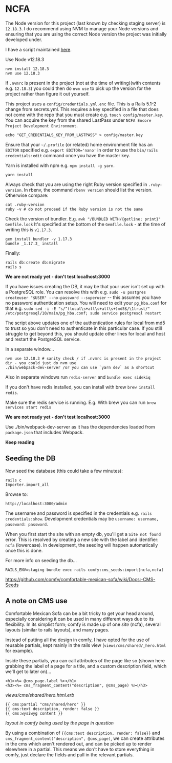 # NCFA

The Node version for this project (last known by checking staging server) is `12.18.3`. I do recommend using NVM to manage your Node versions and ensuring that you are using the correct Node version the project was initially developed under.

I have a script maintained [here](https://gist.github.com/defaye/58921f409536948b6b7fa1e3ea777303). 

Use Node v12.18.3

```
nvm install 12.18.3
nvm use 12.18.3
```

If `.nvmrc` is present in the project (not at the time of writing)(with contents e.g. `12.18.3`) you could then do `nvm use` to pick up the version for the project rather than figure it out yourself.


This project uses a `config/credentials.yml.enc` file. This is a Rails 5.1-2 change from secrets.yml. This requires a key specified in a file that does not come with the repo that you must create e.g. `touch config/master.key`. You can acquire the key from the shared LastPass under `NCFA Encore Project Development Environment`.

```
echo "GET_CREDENTIALS_KEY_FROM_LASTPASS" > config/master.key
```
Ensure that your `~/.profile` (or related) home environment file has an `EDITOR` specified e.g. `export EDITOR='nano'` in order to use the `bin/rails credentials:edit` command once you have the master key.


Yarn is installed with npm e.g. `npm install -g yarn`.
```
yarn install
```

Always check that you are using the right Ruby version specified in `.ruby-version`. In rbenv, the command `rbenv version` should list the version. Otherwise compare:

```
cat .ruby-version
ruby -v # do not proceed if the Ruby version is not the same
```

Check the version of bundler. E.g. `awk "/BUNDLED WITH/{getline; print}" Gemfile.lock`
It's specified at the bottom of the `Gemfile.lock` - at the time of writing this is `v1.17.3`.

```
gem install bundler -v 1.17.3
bundle _1.17.3_ install
```

Finally:

```
rails db:create db:migrate
rails s
```

**We are not ready yet - don't test localhost:3000**

If you have issues creating the DB, it may be that your user isn't set up with a PostgreSQL role. You can resolve this with e.g. `sudo -u postgres createuser "$USER" --no-password --superuser` -- this assumes you have no password authentication setup. You will need to edit your `pg_hba.conf` for that e.g. `sudo sed -i -E "s/^(local\s+all\s+all\s+)md5$/\1trust/" /etc/postgresql/10/main/pg_hba.conf; sudo service postgresql restart`

The script above updates one of the authentication rules for local from md5 to trust so you don't need to authenticate in this particular case. If you still struggle to get beyond this, you should update other lines for local and host and restart the PostgreSQL service.

In a separate window...


```
nvm use 12.18.3 # sanity check / if .nvmrc is present in the project dir - you could just do nvm use
./bin/webpack-dev-server /or you can use `yarn dev` as a shortcut
```

Also in separate windows run `redis-server` and `bundle exec sidekiq`

If you don't have redis installed, you can install with brew `brew install redis`. 

Make sure the redis service is running. E.g. With brew you can run `brew services start redis`

**We are not ready yet - don't test localhost:3000**

Use ./bin/webpack-dev-server as it has the dependencies loaded from `package.json` that includes Webpack.

**Keep reading**

## Seeding the DB

Now seed the database (this could take a few minutes):

```
rails c
Importer.import_all
```

Browse to:
```
http://localhost:3000/admin
```

The username and password is specified in the credentials e.g. `rails credentials:show`. Development credentials may be `username: username, password: password`.

When you first start the site with an empty db, you'll get a `Site not found` error. This is resolved by creating a new site with the label and identifier: `ncfa` (lowercase). In development, the seeding will happen automatically once this is done.

For more info on seeding the db...

`RAILS_ENV=staging bundle exec rails comfy:cms_seeds:import[ncfa,ncfa]`

https://github.com/comfy/comfortable-mexican-sofa/wiki/Docs:-CMS-Seeds

## A note on CMS use

Comfortable Mexican Sofa can be a bit tricky to get your head around, especially considering it can be used in many different ways due to its flexibility. In its simplist form; comfy is made up of one *site* (ncfa), several layouts (similar to rails layouts), and many pages.

Instead of putting all the design in comfy, I have opted for the use of reusable partials, kept mainly in the rails view (`views/cms/shared/_hero.html` for example).

Inside these partials, you can call attributes of the page like so (shown here grabbing the label of a page for a title, and a custom description field, which we'll get to later on)...

```
<h1><%= @cms_page.label %></h1>
<h3><%= cms_fragment_content("description", @cms_page) %></h3>
```
_views/cms/shared/hero.html.erb_

```
{{ cms:partial "cms/shared/hero" }}
{{ cms:text description, render: false }}
{{ cms:wysiwyg content }}
```
_layout in comfy being used by the page in question_

By using a combination of `{{cms:text description, render: false}}` and `cms_fragment_content("description", @cms_page)`, we can create attributes in the cms which aren't rendered out, and can be picked up to render elsewhere in a partial. This means we don't have to store everything in comfy, just declare the fields and pull in the relevant partials.
